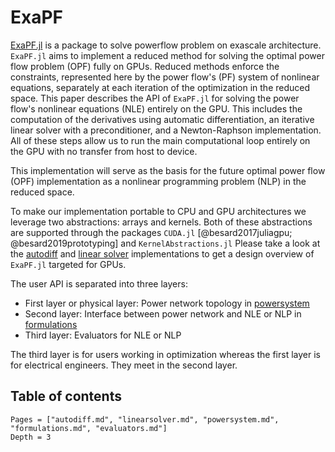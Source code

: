# ExaPF

[ExaPF.jl](https://github.com/exanauts/ExaPF.jl) is a
package to solve powerflow problem on exascale architecture. `ExaPF.jl` aims to
implement a reduced method for solving the optimal power flow problem (OPF)
fully on GPUs. Reduced methods enforce the constraints, represented here by
the power flow's (PF) system of nonlinear equations, separately at each
iteration of the optimization in the reduced space. This paper describes the
API of `ExaPF.jl` for solving the power flow's nonlinear equations (NLE) entirely on the GPU.
This includes the computation of the derivatives using automatic
differentiation, an iterative linear solver with a preconditioner, and a
Newton-Raphson implementation. All of these steps allow us to run the main
computational loop entirely on the GPU with no transfer from host to device.

This implementation will serve as the basis for the future optimal power flow (OPF) implementation as a nonlinear programming problem (NLP)
in the reduced space.

To make our implementation portable to CPU and GPU architectures we leverage
two abstractions: arrays and kernels. Both of these abstractions are
supported through the packages `CUDA.jl` [@besard2017juliagpu; @besard2019prototyping] and `KernelAbstractions.jl`
Please take a look at the [autodiff](autodiff.md) and [linear solver](linearsolver.md) 
implementations to get a design overview of `ExaPF.jl` targeted for GPUs. 

The user API is separated into three layers:

* First layer or physical layer: Power network topology in [powersystem](powersystem.md) 
* Second layer: Interface between power network and NLE or NLP in [formulations](formulations.md) 
* Third layer: Evaluators for NLE or NLP 

The third layer is for users working in optimization whereas the first layer is for electrical engineers. They meet in the second layer.

## Table of contents

```@contents
Pages = ["autodiff.md", "linearsolver.md", "powersystem.md", "formulations.md", "evaluators.md"]
Depth = 3
```
